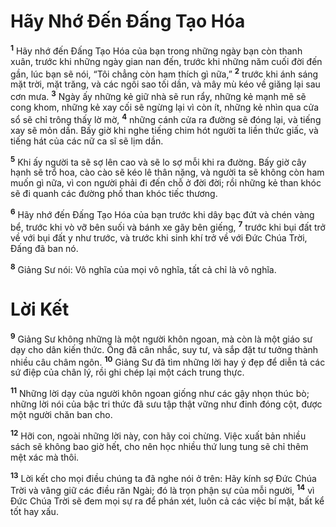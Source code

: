 # Hãy Nhớ Đến Đấng Tạo Hóa
<sup><b>1</b></sup> Hãy nhớ đến Đấng Tạo Hóa của bạn trong những ngày bạn còn thanh xuân, trước khi những ngày gian nan đến, trước khi những năm cuối đời đến gần, lúc bạn sẽ nói, “Tôi chẳng còn ham thích gì nữa,” <sup><b>2</b></sup> trước khi ánh sáng mặt trời, mặt trăng, và các ngôi sao tối dần, và mây mù kéo về giăng lại sau cơn mưa. <sup><b>3</b></sup> Ngày ấy những kẻ giữ nhà sẽ run rẩy, những kẻ mạnh mẽ sẽ cong khom, những kẻ xay cối sẽ ngừng lại vì còn ít, những kẻ nhìn qua cửa sổ sẽ chỉ trông thấy lờ mờ, <sup><b>4</b></sup> những cánh cửa ra đường sẽ đóng lại, và tiếng xay sẽ mỏn dần. Bấy giờ khi nghe tiếng chim hót người ta liền thức giấc, và tiếng hát của các nữ ca sĩ sẽ lịm dần.

<sup><b>5</b></sup> Khi ấy người ta sẽ sợ lên cao và sẽ lo sợ mỗi khi ra đường. Bấy giờ cây hạnh sẽ trổ hoa, cào cào sẽ kéo lê thân nặng, và người ta sẽ không còn ham muốn gì nữa, vì con người phải đi đến chỗ ở đời đời; rồi những kẻ than khóc sẽ đi quanh các đường phố than khóc tiếc thương.

<sup><b>6</b></sup> Hãy nhớ đến Đấng Tạo Hóa của bạn trước khi dây bạc đứt và chén vàng bể, trước khi vò vỡ bên suối và bánh xe gãy bên giếng, <sup><b>7</b></sup> trước khi bụi đất trở về với bụi đất y như trước, và trước khi sinh khí trở về với Đức Chúa Trời, Đấng đã ban nó.

<sup><b>8</b></sup> Giảng Sư nói: Vô nghĩa của mọi vô nghĩa, tất cả chỉ là vô nghĩa.

# Lời Kết
<sup><b>9</b></sup> Giảng Sư không những là một người khôn ngoan, mà còn là một giáo sư dạy cho dân kiến thức. Ông đã cân nhắc, suy tư, và sắp đặt tư tưởng thành nhiều câu châm ngôn. <sup><b>10</b></sup> Giảng Sư đã tìm những lời hay ý đẹp để diễn tả các sứ điệp của chân lý, rồi ghi chép lại một cách trung thực.

<sup><b>11</b></sup> Những lời dạy của người khôn ngoan giống như các gậy nhọn thúc bò; những lời nói của bậc tri thức đã sưu tập thật vững như đinh đóng cột, được một người chăn ban cho.

<sup><b>12</b></sup> Hỡi con, ngoài những lời này, con hãy coi chừng. Việc xuất bản nhiều sách sẽ không bao giờ hết, cho nên học nhiều thứ lung tung sẽ chỉ thêm mệt xác mà thôi.

<sup><b>13</b></sup> Lời kết cho mọi điều chúng ta đã nghe nói ở trên: Hãy kính sợ Đức Chúa Trời và vâng giữ các điều răn Ngài; đó là trọn phận sự của mỗi người, <sup><b>14</b></sup> vì Đức Chúa Trời sẽ đem mọi sự ra để phán xét, luôn cả các việc bí mật, bất kể tốt hay xấu.